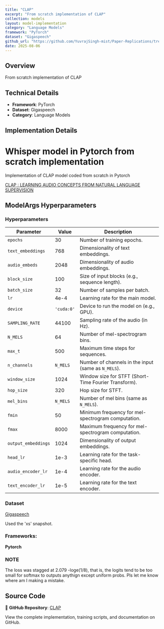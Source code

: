 ```yaml
---
title: "CLAP"
excerpt: "From scratch implementation of CLAP"
collection: models
layout: model-implementation
category: "Language Models"
framework: "PyTorch"
dataset: "Gigaspeech"
github_url: "https://github.com/YuvrajSingh-mist/Paper-Replications/tree/master/CLAP"
date: 2025-08-06
---
```


## Overview
From scratch implementation of CLAP

## Technical Details
- **Framework**: PyTorch
- **Dataset**: Gigaspeech
- **Category**: Language Models

## Implementation Details

# Whisper model in Pytorch from scratch implementation

Implementation of CLAP model coded from scratch in Pytorch 



[CLAP : LEARNING AUDIO CONCEPTS FROM NATURAL LANGUAGE SUPERVISION](https://arxiv.org/pdf/2206.04769)

## ModelArgs Hyperparameters

### Hyperparameters

| Parameter             | Value       | Description                                                                 |
|-----------------------|-------------|-----------------------------------------------------------------------------|
| `epochs`              | 30          | Number of training epochs.                                                  |
| `text_embeddings`     | 768         | Dimensionality of text embeddings.                                          |
| `audio_embeds`        | 2048        | Dimensionality of audio embeddings.                                         |
| `block_size`          | 100         | Size of input blocks (e.g., sequence length).                               |
| `batch_size`          | 32          | Number of samples per batch.                                                |
| `lr`                  | 4e-4        | Learning rate for the main model.                                           |
| `device`              | `'cuda:0'`  | Device to run the model on (e.g., GPU).                                     |
| `SAMPLING_RATE`       | 44100       | Sampling rate of the audio (in Hz).                                         |
| `N_MELS`              | 64          | Number of mel-spectrogram bins.                                             |
| `max_t`               | 500         | Maximum time steps for sequences.                                           |
| `n_channels`          | `N_MELS`    | Number of channels in the input (same as `N_MELS`).                         |
| `window_size`         | 1024        | Window size for STFT (Short-Time Fourier Transform).                        |
| `hop_size`            | 320         | Hop size for STFT.                                                         |
| `mel_bins`            | `N_MELS`    | Number of mel bins (same as `N_MELS`).                                      |
| `fmin`                | 50          | Minimum frequency for mel-spectrogram computation.                          |
| `fmax`                | 8000        | Maximum frequency for mel-spectrogram computation.                          |
| `output_embeddings`   | 1024        | Dimensionality of output embeddings.                                        |
| `head_lr`             | 1e-3        | Learning rate for the task-specific head.                                   |
| `audio_encoder_lr`    | 1e-4        | Learning rate for the audio encoder.                                        |
| `text_encoder_lr`     | 1e-5        | Learning rate for the text encoder.                                         |

### Dataset

[Gigaspeech](https://huggingface.co/datasets/speechcolab/gigaspeech)

Used the 'xs' snapshot.

### Frameworks:
**Pytorch**


### NOTE
The loss was stagged at 2.079 -loge(1/8), that is, the logits tend to be too small for softmax to outputs anythign except uniform probs. Pls let me know where am I making a mistake.

## Source Code
📁 **GitHub Repository**: [CLAP](https://github.com/YuvrajSingh-mist/Paper-Replications/tree/master/CLAP)

View the complete implementation, training scripts, and documentation on GitHub.
